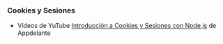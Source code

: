 ### Cookies y Sesiones

* Vídeos de YuTube [Introducción a Cookies y Sesiones con Node.js](https://www.youtube.com/watch?v=oL8SPsfVPN4&index=1&list=PLImOJ2OqvvkBEJBCOL_LMaUdLoi8SkAUI) de Appdelante
